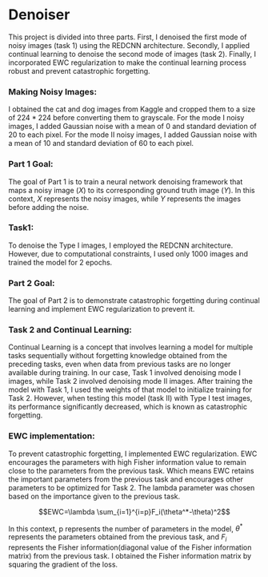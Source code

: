 # Denoiser

This project is divided into three parts. First, I denoised the first mode of noisy images (task 1) using the REDCNN architecture. Secondly, I applied continual learning to denoise the second mode of images (task 2). Finally, I incorporated EWC regularization to make the continual learning process robust and prevent catastrophic forgetting.


### Making Noisy Images: 
I obtained the cat and dog images from Kaggle and cropped them to a size of $224*224$ before converting them to grayscale. For the mode I noisy images, I added Gaussian noise with a mean of 0 and standard deviation of 20 to each pixel. For the mode II noisy images, I added Gaussian noise with a mean of 10 and standard deviation of 60 to each pixel.

### Part 1 Goal: 
The goal of Part 1 is to train a neural network denoising framework that maps a noisy image $(X)$ to its corresponding ground truth image $(Y)$. In this context, $X$ represents the noisy images, while $Y$ represents the images before adding the noise.

### Task1:
To denoise the Type I images, I employed the REDCNN architecture. However, due to computational constraints, I used only 1000 images and trained the model for 2 epochs.

### Part 2 Goal: 
The goal of Part 2 is to demonstrate catastrophic forgetting during continual learning and implement EWC regularization to prevent it.

### Task 2 and Continual Learning:

Continual Learning is a concept that involves learning a model for multiple tasks sequentially without forgetting knowledge obtained from the preceding tasks, even when data from previous tasks are no longer available during training. In our case, Task 1 involved denoising mode I images, while Task 2 involved denoising mode II images. After training the model with Task 1, I used the weights of that model to initialize training for Task 2. However, when testing this model (task II) with Type I test images, its performance significantly decreased, which is known as catastrophic forgetting.

### EWC implementation: 
To prevent catastrophic forgetting, I implemented EWC regularization. EWC encourages the parameters with high Fisher information value to remain close to the parameters from the previous task.  Which means EWC retains the important parameters from the previous task and encourages other parameters to be optimized for Task 2. The lambda parameter was chosen based on the importance given to the previous task.

$$EWC=\lambda \sum_{i=1}^{i=p}F_i(\theta^*-\theta)^2$$

In this context, p represents the number of parameters in the model, $\theta^*$ represents the parameters obtained from the previous task, and $F_i$ represents the Fisher information(diagonal value of the Fisher information matrix) from the previous task. I obtained the Fisher information matrix by squaring the gradient of the loss.
